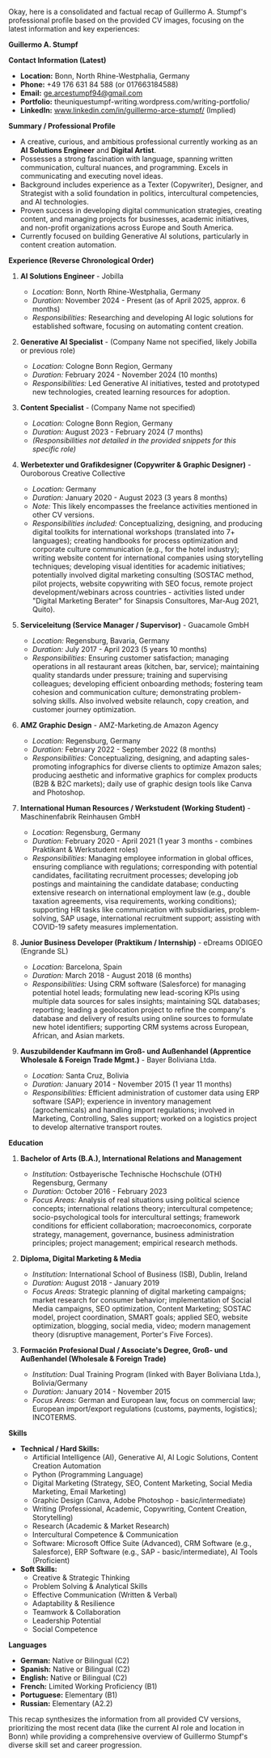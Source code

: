 Okay, here is a consolidated and factual recap of Guillermo A. Stumpf's professional profile based on the provided CV images, focusing on the latest information and key experiences:

**Guillermo A. Stumpf**

**Contact Information (Latest)**

*   **Location:** Bonn, North Rhine-Westphalia, Germany
*   **Phone:** +49 176 631 84 588 (or 017663184588)
*   **Email:** ge.arcestumpf94@gmail.com
*   **Portfolio:** theuniquestumpf-writing.wordpress.com/writing-portfolio/
*   **LinkedIn:** www.linkedin.com/in/guillermo-arce-stumpf/ (Implied)

**Summary / Professional Profile**

*   A creative, curious, and ambitious professional currently working as an **AI Solutions Engineer** and **Digital Artist**.
*   Possesses a strong fascination with language, spanning written communication, cultural nuances, and programming. Excels in communicating and executing novel ideas.
*   Background includes experience as a Texter (Copywriter), Designer, and Strategist with a solid foundation in politics, intercultural competencies, and AI technologies.
*   Proven success in developing digital communication strategies, creating content, and managing projects for businesses, academic initiatives, and non-profit organizations across Europe and South America.
*   Currently focused on building Generative AI solutions, particularly in content creation automation.

**Experience (Reverse Chronological Order)**

1.  **AI Solutions Engineer** - Jobilla
    *   *Location:* Bonn, North Rhine-Westphalia, Germany
    *   *Duration:* November 2024 - Present (as of April 2025, approx. 6 months)
    *   *Responsibilities:* Researching and developing AI logic solutions for established software, focusing on automating content creation.

2.  **Generative AI Specialist** - (Company Name not specified, likely Jobilla or previous role)
    *   *Location:* Cologne Bonn Region, Germany
    *   *Duration:* February 2024 - November 2024 (10 months)
    *   *Responsibilities:* Led Generative AI initiatives, tested and prototyped new technologies, created learning resources for adoption.

3.  **Content Specialist** - (Company Name not specified)
    *   *Location:* Cologne Bonn Region, Germany
    *   *Duration:* August 2023 - February 2024 (7 months)
    *   *(Responsibilities not detailed in the provided snippets for this specific role)*

4.  **Werbetexter und Grafikdesigner (Copywriter & Graphic Designer)** - Ouroborous Creative Collective
    *   *Location:* Germany
    *   *Duration:* January 2020 - August 2023 (3 years 8 months)
    *   *Note:* This likely encompasses the freelance activities mentioned in other CV versions.
    *   *Responsibilities included:* Conceptualizing, designing, and producing digital toolkits for international workshops (translated into 7+ languages); creating handbooks for process optimization and corporate culture communication (e.g., for the hotel industry); writing website content for international companies using storytelling techniques; developing visual identities for academic initiatives; potentially involved digital marketing consulting (SOSTAC method, pilot projects, website copywriting with SEO focus, remote project development/webinars across countries - activities listed under "Digital Marketing Berater" for Sinapsis Consultores, Mar-Aug 2021, Quito).

5.  **Serviceleitung (Service Manager / Supervisor)** - Guacamole GmbH
    *   *Location:* Regensburg, Bavaria, Germany
    *   *Duration:* July 2017 - April 2023 (5 years 10 months)
    *   *Responsibilities:* Ensuring customer satisfaction; managing operations in all restaurant areas (kitchen, bar, service); maintaining quality standards under pressure; training and supervising colleagues; developing efficient onboarding methods; fostering team cohesion and communication culture; demonstrating problem-solving skills. Also involved website relaunch, copy creation, and customer journey optimization.

6.  **AMZ Graphic Design** - AMZ-Marketing.de Amazon Agency
    *   *Location:* Regensburg, Germany
    *   *Duration:* February 2022 - September 2022 (8 months)
    *   *Responsibilities:* Conceptualizing, designing, and adapting sales-promoting infographics for diverse clients to optimize Amazon sales; producing aesthetic and informative graphics for complex products (B2B & B2C markets); daily use of graphic design tools like Canva and Photoshop.

7.  **International Human Resources / Werkstudent (Working Student)** - Maschinenfabrik Reinhausen GmbH
    *   *Location:* Regensburg, Germany
    *   *Duration:* February 2020 - April 2021 (1 year 3 months - combines Praktikant & Werkstudent roles)
    *   *Responsibilities:* Managing employee information in global offices, ensuring compliance with regulations; corresponding with potential candidates, facilitating recruitment processes; developing job postings and maintaining the candidate database; conducting extensive research on international employment law (e.g., double taxation agreements, visa requirements, working conditions); supporting HR tasks like communication with subsidiaries, problem-solving, SAP usage, international recruitment support; assisting with COVID-19 safety measures implementation.

8.  **Junior Business Developer (Praktikum / Internship)** - eDreams ODIGEO (Engrande SL)
    *   *Location:* Barcelona, Spain
    *   *Duration:* March 2018 - August 2018 (6 months)
    *   *Responsibilities:* Using CRM software (Salesforce) for managing potential hotel leads; formulating new lead-scoring KPIs using multiple data sources for sales insights; maintaining SQL databases; reporting; leading a geolocation project to refine the company's database and delivery of results using online sources to formulate new hotel identifiers; supporting CRM systems across European, African, and Asian markets.

9.  **Auszubildender Kaufmann im Groß- und Außenhandel (Apprentice Wholesale & Foreign Trade Mgmt.)** - Bayer Boliviana Ltda.
    *   *Location:* Santa Cruz, Bolivia
    *   *Duration:* January 2014 - November 2015 (1 year 11 months)
    *   *Responsibilities:* Efficient administration of customer data using ERP software (SAP); experience in inventory management (agrochemicals) and handling import regulations; involved in Marketing, Controlling, Sales support; worked on a logistics project to develop alternative transport routes.

**Education**

1.  **Bachelor of Arts (B.A.), International Relations and Management**
    *   *Institution:* Ostbayerische Technische Hochschule (OTH) Regensburg, Germany
    *   *Duration:* October 2016 - February 2023
    *   *Focus Areas:* Analysis of real situations using political science concepts; international relations theory; intercultural competence; socio-psychological tools for intercultural settings; framework conditions for efficient collaboration; macroeconomics, corporate strategy, management, governance, business administration principles; project management; empirical research methods.

2.  **Diploma, Digital Marketing & Media**
    *   *Institution:* International School of Business (ISB), Dublin, Ireland
    *   *Duration:* August 2018 - January 2019
    *   *Focus Areas:* Strategic planning of digital marketing campaigns; market research for consumer behavior; implementation of Social Media campaigns, SEO optimization, Content Marketing; SOSTAC model, project coordination, SMART goals; applied SEO, website optimization, blogging, social media, video; modern management theory (disruptive management, Porter's Five Forces).

3.  **Formación Profesional Dual / Associate's Degree, Groß- und Außenhandel (Wholesale & Foreign Trade)**
    *   *Institution:* Dual Training Program (linked with Bayer Boliviana Ltda.), Bolivia/Germany
    *   *Duration:* January 2014 - November 2015
    *   *Focus Areas:* German and European law, focus on commercial law; European import/export regulations (customs, payments, logistics); INCOTERMS.

**Skills**

*   **Technical / Hard Skills:**
    *   Artificial Intelligence (AI), Generative AI, AI Logic Solutions, Content Creation Automation
    *   Python (Programming Language)
    *   Digital Marketing (Strategy, SEO, Content Marketing, Social Media Marketing, Email Marketing)
    *   Graphic Design (Canva, Adobe Photoshop - basic/intermediate)
    *   Writing (Professional, Academic, Copywriting, Content Creation, Storytelling)
    *   Research (Academic & Market Research)
    *   Intercultural Competence & Communication
    *   Software: Microsoft Office Suite (Advanced), CRM Software (e.g., Salesforce), ERP Software (e.g., SAP - basic/intermediate), AI Tools (Proficient)
*   **Soft Skills:**
    *   Creative & Strategic Thinking
    *   Problem Solving & Analytical Skills
    *   Effective Communication (Written & Verbal)
    *   Adaptability & Resilience
    *   Teamwork & Collaboration
    *   Leadership Potential
    *   Social Competence

**Languages**

*   **German:** Native or Bilingual (C2)
*   **Spanish:** Native or Bilingual (C2)
*   **English:** Native or Bilingual (C2)
*   **French:** Limited Working Proficiency (B1)
*   **Portuguese:** Elementary (B1)
*   **Russian:** Elementary (A2.2)

This recap synthesizes the information from all provided CV versions, prioritizing the most recent data (like the current AI role and location in Bonn) while providing a comprehensive overview of Guillermo Stumpf's diverse skill set and career progression.
